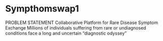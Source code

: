 # Sympthomswap1
PROBLEM STATEMENT Collaborative Platform for Rare Disease Symptom Exchange Millions of individuals suffering from rare or undiagnosed conditions face a long and uncertain “diagnostic odyssey”
